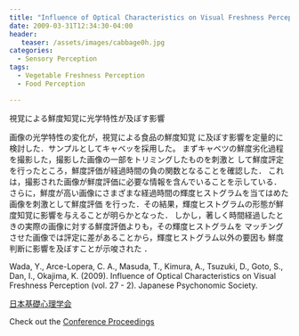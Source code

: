 ```yaml
---
title: "Influence of Optical Characteristics on Visual Freshness Perception"
date: 2009-03-31T12:34:30-04:00
header:
   teaser: /assets/images/cabbage0h.jpg
categories:
  - Sensory Perception
tags:
  - Vegetable Freshness Perception
  - Food Perception

---
```

視覚による鮮度知覚に光学特性が及ぼす影響

画像の光学特性の変化が，視覚による食品の鮮度知覚
に及ぼす影響を定量的に検討した．サンプルとしてキャベッを採用した。
まずキャベツの鮮度劣化過程を撮影した，撮影した画像の一部をトリミングしたものを刺激と
して鮮度評定を行ったところ，鮮度評価が経過時間の負の関数となることを確認した．
これは，撮影された画像が鮮度評価に必要な情報を含んでいることを示している．
さらに，鮮度が高い画像にさまざまな経過時間の輝度ヒストグラムを当てはめた画像を刺激として鮮度評価
を行った．その結果，輝度ヒストグラムの形態が鮮度知覚に影響を与えることが明らかとなった．
 しかし，著しく時間経過したときの実際の画像に対する鮮度評価よりも，その輝度ヒストグラムを
  マッチングさせた画像では評定に差があることから，輝度ヒストグラム以外の要因も
  鮮度判断に影響を及ぼすことが示唆された ．

Wada, Y., Arce-Lopera, C. A., Masuda, T., Kimura, A., Tsuzuki, D., Goto, S., Dan, I., Okajima, K. (2009).
 Influence of Optical Characteristics on Visual Freshness Perception (vol. 27 - 2). Japanese Psychonomic Society.

[日本基礎心理学会](http://www2.sal.tohoku.ac.jp/psychology/jps2008/)

Check out the [Conference Proceedings][URL] 

[URL]:   https://doi.org/10.14947/psychono.KJ00005578274